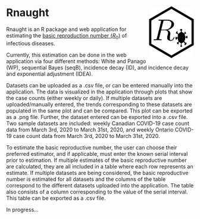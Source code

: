 
<!-- README.md is generated from README.Rmd. Please edit that file. -->

# Rnaught <a href="https://MI2YorkU.github.io/Rnaught"><img src="man/figures/logo.svg" align="right" height="139" alt="Rnaught Logo"></a>

Rnaught is an R package and web application for estimating the [basic
reproduction number
(*R*<sub>0</sub>)](https://en.wikipedia.org/wiki/Basic_reproduction_number)
of infectious diseases.

Currently, this estimation can be done in the web application via four different methods: 
White and Panago (WP), sequential Bayes (seqB), incidence decay (ID), and incidence decay and exponential adjustment (IDEA).

Datasets can be uploaded as a .csv file, or can be entered manually into the application.
The data is visualized in the application through plots that show the case counts (either weekly or daily).
If multiple datasets are uploaded/manually entered, the trends corresponding to these datasets are populated in the same plot and can be compared.
This plot can be exported as a .png file.
Further, the dataset entered can be exported into a .csv file.
Two sample datasets are included: weekly Canadian COVID-19 case count data from March 3rd, 2020 to March 31st, 2020, and weekly Ontario COVID-19 case count data from March 3rd, 2020 to March 31st, 2020.

To estimate the basic reproductive number, the user can choose their preferred estimator, and if applicable, must enter the known serial interval prior to estimation.
If multiple estimates of the basic reproductive number are calculated, they are all included in a table where each row represents an estimate.
If multiple datasets are being considered, the basic reproductive number is estimated for all datasets and the columns of the table correspond to the different datasets uploaded into the application.
The table also consists of a column corresponding to the value of the serial interval. 
This table can be exported as a .csv file. 

In progress...
